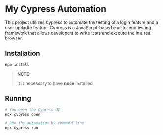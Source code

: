 # My Cypress Automation 

This project utilizes Cypress to automate the testing of a login feature and a user updadte feature.
Cypress is a JavaScript-based end-to-end testing framework that allows developers to write tests and
execute the in a real browser.

## Installation
```bash
npm install
```
> **NOTE:**
>
> It is necessary to have **node** installed

## Running 
```bash
# You open the Cypress UI
npx cypress open

# Run the automation by command line
npx cypress run
```
